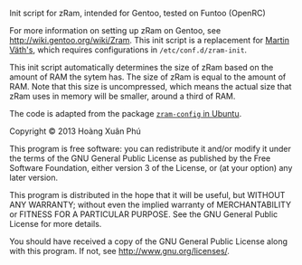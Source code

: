 Init script for zRam, intended for Gentoo, tested on Funtoo (OpenRC)

For more information on setting up zRam on Gentoo, see
http://wiki.gentoo.org/wiki/Zram. This init script is a replacement for [Martin
Väth's](https://github.com/vaeth/zram-init), which requires configurations in
`/etc/conf.d/zram-init`.

This init script automatically determines the size of zRam based on the amount
of RAM the sytem has. The size of zRam is equal to the amount of RAM. Note that
this size is uncompressed, which means the actual size that zRam uses in memory
will be smaller, around a third of RAM.


The code is adapted from the package [`zram-config` in
Ubuntu](https://launchpad.net/ubuntu/+archive/primary/+files/zram-config_0.1.tar.gz).


Copyright © 2013 Hoàng Xuân Phú

This program is free software: you can redistribute it and/or modify it under
the terms of the GNU General Public License as published by the Free Software
Foundation, either version 3 of the License, or (at your option) any later
version.

This program is distributed in the hope that it will be useful, but WITHOUT ANY
WARRANTY; without even the implied warranty of MERCHANTABILITY or FITNESS FOR A
PARTICULAR PURPOSE. See the GNU General Public License for more details.

You should have received a copy of the GNU General Public License along with
this program. If not, see http://www.gnu.org/licenses/.
